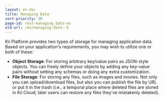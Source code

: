 ```yaml
---
layout: en-doc
title: Managing Data
sort-priority: 30
page-id: rest-managing_data-en
old-url: /en/managing-data--5
---
```

Kii Platform provides two types of storage for managing application data. Based on your application's requirements, you may wish to utilize one or both of these:

* **Object Storage**: For storing arbitrary key/value pairs as JSON-style objects. You can freely define your objects by adding any key-value pairs without setting any schemas or doing any extra customization.
* **File Storage**: For storing any files, such as images and movies. Not only you can upload/download files, but also you can publish the file by URL or put it in the trash (i.e., a temporal place where deleted files are stored in Kii Cloud; later users can restore any files they've mistakenly deleted).
